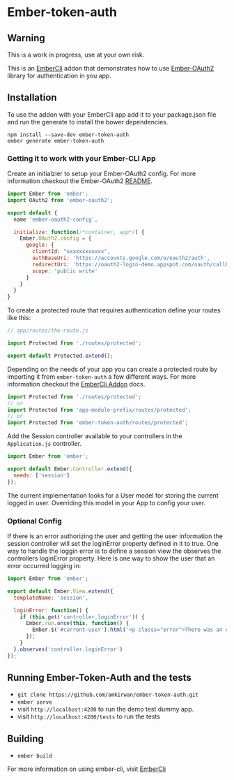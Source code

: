# Ember-token-auth

## Warning

This is a work in progress, use at your own risk.

This is an [EmberCli](http://www.ember-cli.com/#developing-addons-and-blueprints) addon that demonstrates how to use [Ember-OAuth2](https://github.com/amkirwan/ember-oauth2) library for authentication in you app. 

## Installation

To use the addon with your EmberCli app add it to your package.json file and run the generate to install the bower dependencies.

```
npm install --save-dev ember-token-auth
ember generate ember-token-auth
```

### Getting it to work with your Ember-CLI App

Create an initialzier to setup your Ember-OAuth2 config. For more information checkout the Ember-OAuth2 [README](https://github.com/amkirwan/ember-oauth).

```javascript 
import Ember from 'ember';
import OAuth2 from 'ember-oauth2';

export default {
  name 'ember-oauth2-config', 

  initialize: function(/*container, app*/) {
    Ember.OAuth2.config = {
      google: {
        clientId: "xxxxxxxxxxxx",
        authBaseUri: 'https://accounts.google.com/o/oauth2/auth',
        redirectUri: 'https://oauth2-login-demo.appspot.com/oauth/callback',
        scope: 'public write'
      }
    }
  }
}
```

To create a protected route that requires authentication define your routes like this: 

```javascript
// app/routes/the-route.js

import Protected from './routes/protected';

export default Protected.extend();
```

Depending on the needs of your app you can create a protected route by importing it from `ember-token-auth` a few different ways. For more information checkout the [EmberCli Addon](http://www.ember-cli.com/#developing-addons-and-blueprints) docs.

```javascript
import Protected from './routes/protected';
// or 
import Protected from 'app-module-prefix/routes/protected';
// or
import Protected from 'ember-token-auth/routes/protected';
```

Add the Session controller available to your controllers in the `Application.js` controller.

```javascript
import Ember from 'ember';

export default Ember.Controller.extend({
  needs: ['session']
});
```

The current implementation looks for a User model for storing the current logged in user. Overriding this
model in your App to config your user. 


### Optional Config

If there is an error authorizing the user and getting the user information the session controller will set the loginError property defined in it to true. One way to handle the loggin error is to define a session view the observes the controllers loginError property. Here is one way to show the user that an error occurred logging in: 

```javascript
import Ember from 'ember';

export default Ember.View.extend({
  templateName: 'session',

  loginError: function() {
    if (this.get('controller.loginError')) {
      Ember.run.once(this, function() {
        Ember.$('#current-user').html('<p classs="error">There was an error logging in.</p>');
      });
    }
  }.observes('controller.loginError')
});
```

## Running Ember-Token-Auth and the tests

* `git clone https://github.com/amkirwan/ember-token-auth.git`
* `ember serve`
* visit `http://localhost:4200` to run the demo test dummy app.
* visit `http://localhost:4200/tests` to run the tests

## Building

* `ember build`

For more information on using ember-cli, visit [EmberCli](http://www.ember-cli.com/)
